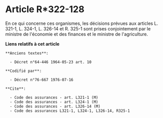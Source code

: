 # Article R*322-128

En ce qui concerne ces organismes, les décisions prévues aux articles L. 321-1, L. 324-1, L. 326-14 et R. 325-1 sont prises
conjointement par le ministre de l'économie et des finances et le ministre de l'agriculture.

**Liens relatifs à cet article**

	**Anciens textes**:

	  - Décret n°64-446 1964-05-23 art. 10

	**Codifié par**:

	  - Décret n°76-667 1976-07-16

	**Cite**:

	  - Code des assurances - art. L321-1 (M)
	  - Code des assurances - art. L324-1 (M)
	  - Code des assurances - art. L326-14 (M)
	  - Code des assurances L321-1, L324-1, L326-14, R325-1
